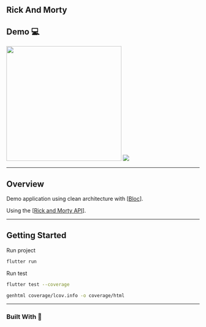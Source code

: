 ## Rick And Morty

## Demo 💻


<img src="https://github.com/gabrielferreir/rick-and-morty-app/blob/master/screenshot/list.gif?raw=true" width="300" />

<img src="https://badgen.net/badge/coverage/100%25/green?icon=github" />

---

## Overview

Demo application using clean architecture with [[Bloc](https://github.com/felangel/bloc/)].

Using the [[Rick and Morty API](https://github.com/afuh/rick-and-morty-api)].

---

## Getting Started

Run project

```bash
flutter run
```

Run test

```bash
flutter test --coverage
```

```bash
genhtml coverage/lcov.info -o coverage/html
```

---

### Built With 💎


